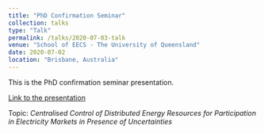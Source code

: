 ```yaml
---
title: "PhD Confirmation Seminar"
collection: talks
type: "Talk"
permalink: /talks/2020-07-03-talk
venue: "School of EECS - The University of Queensland"
date: 2020-07-02
location: "Brisbane, Australia"
---
```


This is the PhD confirmation seminar presentation. 

[Link to the presentation](http://example2.com)

Topic: *Centralised Control of Distributed Energy Resources for Participation in Electricity Markets in Presence of Uncertainties*
